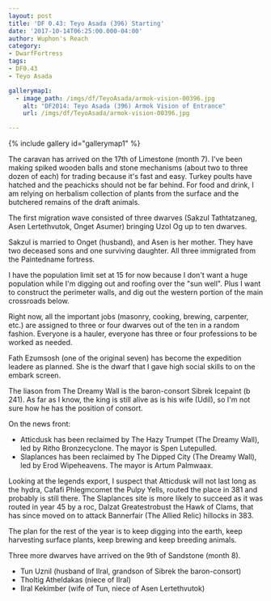 ```yaml
---
layout: post
title: 'DF 0.43: Teyo Asada (396) Starting'
date: '2017-10-14T06:25:00.000-04:00'
author: Wuphon's Reach
category:
- DwarfFortress
tags:
- DF0.43
- Teyo Asada

gallerymap1:
  - image_path: /imgs/df/TeyoAsada/armok-vision-00396.jpg
    alt: "DF2014: Teyo Asada (396) Armok Vision of Entrance"
    url: /imgs/df/TeyoAsada/armok-vision-00396.jpg

---
```


{% include gallery id="gallerymap1" %}

The caravan has arrived on the 17th of Limestone (month 7).  I've been making spiked wooden balls and stone mechanisms (about two to three dozen of each) for trading because it's fast and easy.  Turkey poults have hatched and the peachicks should not be far behind.  For food and drink, I am relying on herbalism collection of plants from the surface and the butchered remains of the draft animals.

The first migration wave consisted of three dwarves (Sakzul Tathtatzaneg, Asen Lertethvutok, Onget Asumer) bringing Uzol Og up to ten dwarves.  

Sakzul is married to Onget (husband), and Asen is her mother.  They have two deceased sons and one surviving daughter.  All three immigrated from the Paintedname fortress.

I have the population limit set at 15 for now because I don't want a huge population while I'm digging out and roofing over the "sun well".  Plus I want to construct the perimeter walls, and dig out the western portion of the main crossroads below.

Right now, all the important jobs (masonry, cooking, brewing, carpenter, etc.) are assigned to three or four dwarves out of the ten in a random fashion.  Everyone is a hauler, everyone has three or four professions to be worked as needed.

Fath Ezumsosh (one of the original seven) has become the expedition leadere as planned.  She is the dwarf that I gave high social skills to on the embark screen.

The liason from The Dreamy Wall is the baron-consort Sibrek Icepaint (b 241).  As far as I know, the king is still alive as is his wife (Udil), so I'm not sure how he has the position of consort.

On the news front:

- Atticdusk has been reclaimed by The Hazy Trumpet (The Dreamy Wall), led by Ritho Bronzecyclone.  The mayor is Spen Lutepulled.
- Slaplances has been reclaimed by The Dipped City (The Dreamy Wall), led by Erod Wipeheavens.  The mayor is Artum Palmwaax.

Looking at the legends export, I suspect that Atticdusk will not last long as the hydra, Cafafi Phlegmcomet the Pulpy Yells, routed the place in 381 and probably is still there.  The Slaplances site is more likely to succeed as it was routed in year 45 by a roc, Dalzat Greatestrobust the Hawk of Clams, that has since moved on to attack Bannerfair (The Allied Relic) hillocks in 383.

The plan for the rest of the year is to keep digging into the earth, keep harvesting surface plants, keep brewing and keep breeding animals.

Three more dwarves have arrived on the 9th of Sandstone (month 8).

- Tun Uznil (husband of Ilral, grandson of Sibrek the baron-consort)
- Tholtig Atheldakas (niece of Ilral)
- Ilral Kekimber (wife of Tun, niece of Asen Lertethvutok)

